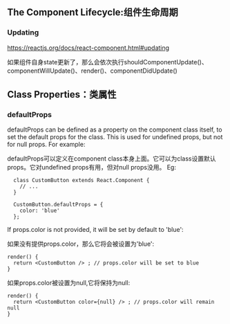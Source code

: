 ## The Component Lifecycle:组件生命周期
### Updating
<https://reactjs.org/docs/react-component.html#updating>

如果组件自身state更新了，那么会依次执行shouldComponentUpdate()、componentWillUpdate()、render()、componentDidUpdate()

## Class Properties：类属性
### defaultProps
defaultProps can be defined as a property on the component class itself, to set the default props for the class. This is used for undefined props, but not for null props. For example:

defaultProps可以定义在component class本身上面。它可以为class设置默认props。它对undefined props有用，但对null props没用。 Eg:

```
  class CustomButton extends React.Component {
    // ...
  }

  CustomButton.defaultProps = {
    color: 'blue'
  };
```

If props.color is not provided, it will be set by default to 'blue':

如果没有提供props.color，那么它将会被设置为'blue':

```
render() {
  return <CustomButton /> ; // props.color will be set to blue
}
```

如果props.color被设置为null,它将保持为null:

```
render() {
  return <CustomButton color={null} /> ; // props.color will remain null
}
```